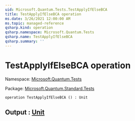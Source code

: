```yaml
---
uid: Microsoft.Quantum.Tests.TestApplyIfElseBCA
title: TestApplyIfElseBCA operation
ms.date: 3/26/2021 12:00:00 AM
ms.topic: managed-reference
qsharp.kind: operation
qsharp.namespace: Microsoft.Quantum.Tests
qsharp.name: TestApplyIfElseBCA
qsharp.summary: ''
---
```


# TestApplyIfElseBCA operation

Namespace: [Microsoft.Quantum.Tests](xref:Microsoft.Quantum.Tests)

Package: [Microsoft.Quantum.Standard.Tests](https://nuget.org/packages/Microsoft.Quantum.Standard.Tests)




```qsharp
operation TestApplyIfElseBCA () : Unit
```


## Output : [Unit](xref:microsoft.quantum.lang-ref.unit)

